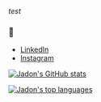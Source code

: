 <head>
    <!-- Place your kit's code here -->
    <link rel="stylesheet" href="https://kit.fontawesome.com/065993555e.js" crossorigin="anonymous"></link>
  </head>

<body>
    <i class="fas fa-play-circle">test</i>
    <i class="fab fa-500px"></i>
</body>

### 👋

- [LinkedIn](https://www.linkedin.com/in/jadon-wolffs/)
- [Instagram](https://www.instagram.com/wolffshots)
<!--
**jadonwolffs/jadonwolffs** is a ✨ _special_ ✨ repository because its `README.md` (this file) appears on your GitHub profile.
-->

[![Jadon's GitHub stats](https://github-readme-stats.vercel.app/api?username=jadonwolffs&count_private=true&show_icons=true)](https://github.com/jadonwolffs)

[![Jadon's top languages](https://github-readme-stats.vercel.app/api/top-langs/?username=jadonwolffs)](https://github.com/jadonwolffs)
